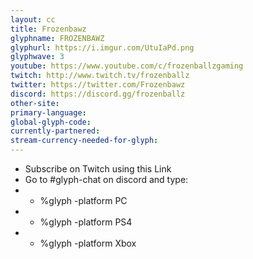 ```yaml
---
layout: cc
title: Frozenbawz
glyphname: FROZENBAWZ
glyphurl: https://i.imgur.com/UtuIaPd.png
glyphwave: 3
youtube: https://www.youtube.com/c/frozenballzgaming
twitch: http://www.twitch.tv/frozenballz
twitter: https://twitter.com/Frozenbawz
discord: https://discord.gg/frozenballz
other-site: 
primary-language: 
global-glyph-code: 
currently-partnered: 
stream-currency-needed-for-glyph: 
---
```

* Subscribe on Twitch using this Link
* Go to #glyph-chat on discord and type:
* * %glyph -platform PC
* * %glyph -platform PS4
* * %glyph -platform Xbox
